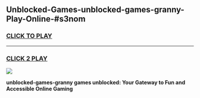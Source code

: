 
## Unblocked-Games-unblocked-games-granny-Play-Online-#s3nom
<h3>
<a href="https://premium.freeplayer.one?title=unblocked-games-granny&ref=27F">CLICK TO PLAY</a></h3>
<hr>

<h3>
<a href="https://premium.freeplayer.one?title=unblocked-games-granny&ref=27F">CLICK 2 PLAY</a>
  
</h3>

<a href="https://premium.freeplayer.one?title=unblocked-games-granny&ref=27F"><img src="https://clearcache.store/games.png"></a>


**unblocked-games-granny games unblocked: Your Gateway to Fun and Accessible Online Gaming**
